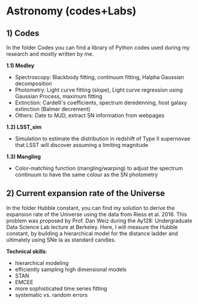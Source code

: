 # Astronomy (codes+Labs)

## 1) Codes  

In the folder Codes you can find a library of Python codes used during my research and
mostly written by me.

**1.1) Medley**

+ Spectroscopy: Blackbody fitting, continuum fitting, Halpha Gaussian decomposition  
+ Photometry: Light curve fitting (slope), Light curve regression using Gaussian Process, maximum fitting   
+ Extinction: Cardelli's coefficients, spectrum deredenning, host galaxy extinction (Balmer decrement)  
+ Others: Date to MJD, extract SN information from webpages  

**1.2) LSST_sim**
+ Simulation to estimate the distribution in redshift of Type II supernovae that LSST will discover assuming a limiting magnitude  

**1.3) Mangling**
+ Color-matching function (mangling/warping) to adjust the spectrum continuum to have the same colour as the SN photometry  


## 2) Current expansion rate of the Universe  

In the folder Hubble constant, you can find my solution to derive the expansion rate of the Universe using the data from Riess et al. 2016. This problem was proposed by Prof. Dan Weiz during the Ay128: Undergraduate Data Science Lab lecture at Berkeley. Here, I will measure the Hubble constant, by building a hierarchical model for the distance ladder and ultimately using SNe Ia as standard candles.  


**Technical skills**: 

+ hierarchical modeling
+ efficiently sampling high dimensional models
+ STAN
+ EMCEE
+ more sophisticated time series fitting
+ systematic vs. random errors
